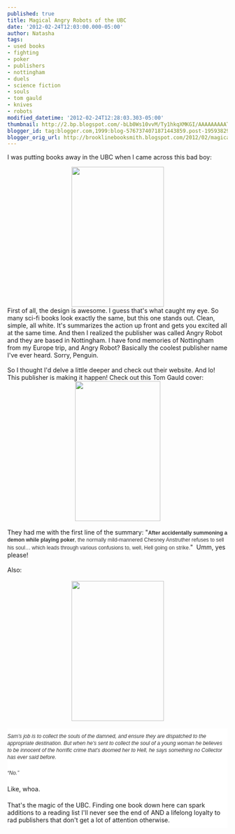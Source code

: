 ```yaml
---
published: true
title: Magical Angry Robots of the UBC
date: '2012-02-24T12:03:00.000-05:00'
author: Natasha
tags:
- used books
- fighting
- poker
- publishers
- nottingham
- duels
- science fiction
- souls
- tom gauld
- knives
- robots
modified_datetime: '2012-02-24T12:28:03.303-05:00'
thumbnail: http://2.bp.blogspot.com/-bLb0Ws10vvM/Ty1hkqXMKGI/AAAAAAAAATo/gPQwuHr6yWU/s72-c/edge_blackthorne.jpg
blogger_id: tag:blogger.com,1999:blog-5767374071871443859.post-1959382950681980935
blogger_orig_url: http://brooklinebooksmith.blogspot.com/2012/02/magical-angry-robots-of-ubc.html
---
```


I was putting books away in the UBC when I came across this bad boy:<br /><div class="separator" style="clear: both; text-align: center;"><a href="http://2.bp.blogspot.com/-bLb0Ws10vvM/Ty1hkqXMKGI/AAAAAAAAATo/gPQwuHr6yWU/s1600/edge_blackthorne.jpg" imageanchor="1" style="margin-left: 1em; margin-right: 1em;"><img border="0" height="320" src="http://2.bp.blogspot.com/-bLb0Ws10vvM/Ty1hkqXMKGI/AAAAAAAAATo/gPQwuHr6yWU/s320/edge_blackthorne.jpg" width="211" /></a></div><div class="separator" style="clear: both; text-align: left;">First of all, the design is awesome. I guess that's what caught my eye. So many sci-fi books look exactly the same, but this one stands out. Clean, simple, all white. It's summarizes the action up front and gets you excited all at the same time. And then I realized the publisher was called Angry Robot and they are based in Nottingham. I have fond memories of Nottingham from my Europe trip, and Angry Robot? Basically the coolest publisher name I've ever heard. Sorry, Penguin.&nbsp;</div><div class="separator" style="clear: both; text-align: left;"><br /></div><div class="" style="clear: both; text-align: left;">So I thought I'd delve a little deeper and check out their website. And lo! This publisher is making it happen! Check out this Tom Gauld cover:&nbsp;</div><div class="separator" style="clear: both; text-align: center;"><a href="http://1.bp.blogspot.com/-e7vy5vwoqpE/Ty1jWztdAzI/AAAAAAAAATw/nx0-SAmaPnM/s1600/thedamnedbusters.jpg" imageanchor="1" style="margin-left: 1em; margin-right: 1em;"><img border="0" height="320" src="http://1.bp.blogspot.com/-e7vy5vwoqpE/Ty1jWztdAzI/AAAAAAAAATw/nx0-SAmaPnM/s320/thedamnedbusters.jpg" width="195" /></a></div><div class="" style="clear: both; text-align: left;"><br /></div><div class="" style="clear: both; text-align: left;">They had me with the first line of the summary: "<strong style="background-attachment: initial; background-clip: initial; background-color: white; background-image: initial; background-origin: initial; border-bottom-width: 0px; border-color: initial; border-image: initial; border-left-width: 0px; border-right-width: 0px; border-style: initial; border-top-width: 0px; color: #333333; font-family: Verdana, Arial, Helvetica, sans-serif; font-size: 12px; line-height: 16px; margin-bottom: 0px; margin-left: 0px; margin-right: 0px; margin-top: 0px; outline-color: initial; outline-style: initial; outline-width: 0px; padding-bottom: 0px; padding-left: 0px; padding-right: 0px; padding-top: 0px; vertical-align: baseline;">After accidentally summoning a demon while playing poker</strong><span style="background-color: white; color: #333333; font-family: Verdana, Arial, Helvetica, sans-serif; font-size: 12px; line-height: 16px;">, the normally mild-mannered Chesney Anstruther refuses to sell his soul… which leads through various confusions to, well, Hell going on strike.</span>" &nbsp;Umm, yes please!</div><div class="" style="clear: both; text-align: left;"><br /></div><div class="" style="clear: both; text-align: left;">Also:&nbsp;</div><div class="" style="clear: both; text-align: left;"><br /></div><div class="separator" style="clear: both; text-align: center;"><a href="http://4.bp.blogspot.com/-9B0nKL9E7CQ/Ty1jXU6yiuI/AAAAAAAAAT4/nTDa3YfS4Lg/s1600/DeadHarvest-v1FINAL.jpg" imageanchor="1" style="margin-left: 1em; margin-right: 1em;"><img border="0" height="320" src="http://4.bp.blogspot.com/-9B0nKL9E7CQ/Ty1jXU6yiuI/AAAAAAAAAT4/nTDa3YfS4Lg/s320/DeadHarvest-v1FINAL.jpg" width="211" /></a></div><br /><div style="background-attachment: initial; background-clip: initial; background-color: white; background-image: initial; background-origin: initial; border-bottom-width: 0px; border-color: initial; border-image: initial; border-left-width: 0px; border-right-width: 0px; border-style: initial; border-top-width: 0px; color: #333333; font-family: Verdana, Arial, Helvetica, sans-serif; font-size: 12px; line-height: 16px; outline-color: initial; outline-style: initial; outline-width: 0px; padding-bottom: 10px; padding-left: 0px; padding-right: 0px; padding-top: 10px; text-align: left; vertical-align: baseline;"><i>Sam’s job is to collect the souls of the damned, and ensure they are dispatched to the appropriate destination. But when he’s sent to collect the soul of a young woman he believes to be innocent of the horrific crime that’s doomed her to Hell, he says something no Collector has ever said before.</i></div><div style="background-attachment: initial; background-clip: initial; background-color: white; background-image: initial; background-origin: initial; border-bottom-width: 0px; border-color: initial; border-image: initial; border-left-width: 0px; border-right-width: 0px; border-style: initial; border-top-width: 0px; color: #333333; font-family: Verdana, Arial, Helvetica, sans-serif; font-size: 12px; line-height: 16px; outline-color: initial; outline-style: initial; outline-width: 0px; padding-bottom: 10px; padding-left: 0px; padding-right: 0px; padding-top: 10px; text-align: left; vertical-align: baseline;"><i>“No.”</i></div><div style="background-attachment: initial; background-clip: initial; background-color: white; background-image: initial; background-origin: initial; border-bottom-width: 0px; border-color: initial; border-image: initial; border-left-width: 0px; border-right-width: 0px; border-style: initial; border-top-width: 0px; outline-color: initial; outline-style: initial; outline-width: 0px; padding-bottom: 10px; padding-left: 0px; padding-right: 0px; padding-top: 10px; text-align: left; vertical-align: baseline;">Like, whoa.&nbsp;</div><div style="background-attachment: initial; background-clip: initial; background-color: white; background-image: initial; background-origin: initial; border-bottom-width: 0px; border-color: initial; border-image: initial; border-left-width: 0px; border-right-width: 0px; border-style: initial; border-top-width: 0px; outline-color: initial; outline-style: initial; outline-width: 0px; padding-bottom: 10px; padding-left: 0px; padding-right: 0px; padding-top: 10px; text-align: left; vertical-align: baseline;">That's the magic of the UBC. Finding one book down here can spark additions to a reading list I'll never see the end of AND a lifelong loyalty to rad publishers that don't get a lot of attention otherwise.</div>